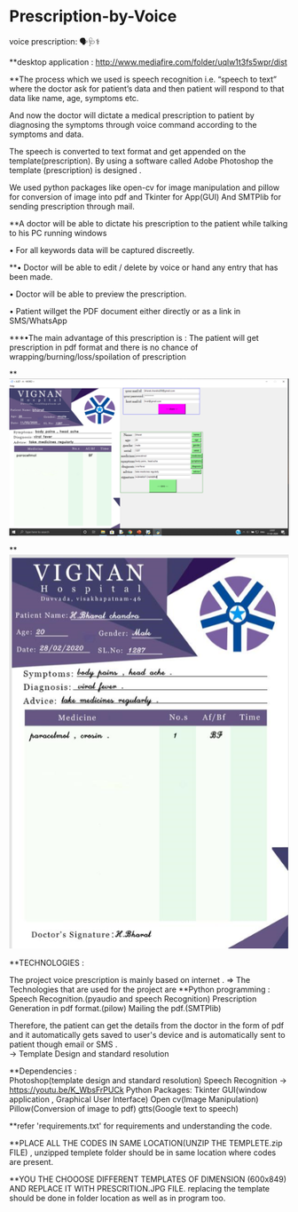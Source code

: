 # Prescription-by-Voice 

voice prescription: 🗣🩺⚕️

**desktop application : http://www.mediafire.com/folder/uqlw1t3fs5wpr/dist

**The process which we used is speech recognition i.e. “speech to text” where the doctor ask for patient’s data and then patient will respond to that data like name, age, symptoms etc. 

And now the doctor will dictate a medical prescription to patient  by diagnosing the symptoms through voice command according  to the symptoms and data. 

The speech is converted to text format and get appended on the template(prescription). By using a software called Adobe Photoshop the template (prescription) is designed . 

We used python packages like open-cv for image manipulation and pillow for  conversion of image into pdf and Tkinter for App(GUI)  And SMTPlib for sending prescription through mail. 

**A doctor will be able to dictate his prescription to the patient while talking to his PC running windows

• For all keywords data will be captured discreetly. 

**• Doctor will be able to edit / delete by voice or hand any entry that has been made. 

• Doctor will be able to preview the prescription. 

• Patient willget the PDF document either directly or as a link in SMS/WhatsApp

***•The main advantage of this prescription is : The patient will get prescription in pdf format  and there is no chance of wrapping/burning/loss/spoilation of prescription

**![application](Screenshot%20(33).png)

**![prescription](Screenshot%20(30).png)

**TECHNOLOGIES :

The  project  voice prescription  is  mainly  based  on internet . 
⇒ The  Technologies  that  are  used  for  the  project  are
**Python programming :
Speech Recognition.(pyaudio and speech Recognition)
Prescription Generation in pdf  format.(pilow)
Mailing  the pdf.(SMTPlib) 

Therefore,  the  patient  can  get  the details  from  the  doctor  in the  form  of  pdf  and it  automatically  gets saved  to user's device and is automatically sent to patient though email or SMS .    
-> Template Design and standard resolution

**Dependencies :  
Photoshop(template design and standard resolution)
Speech Recognition -> https://youtu.be/K_WbsFrPUCk
Python Packages:
Tkinter GUI(window application , Graphical User Interface)                                                                               Open cv(Image Manipulation) 
Pillow(Conversion of image to pdf)
gtts(Google text to speech)

**refer 'requirements.txt' for requirements and understanding the code.

**PLACE ALL THE CODES IN SAME LOCATION(UNZIP THE TEMPLETE.zip FILE) , unzipped templete folder should be in same location where codes are present.

**YOU THE CHOOOSE DIFFERENT TEMPLATES OF DIMENSION (600x849) AND REPLACE IT WITH PRESCRITION.JPG FILE. replacing the template should be done in folder location as well as in program too.
